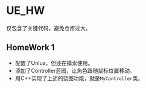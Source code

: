 # UE_HW
仅包含了关键代码，避免仓库过大。
## HomeWork 1
- 配置了Unlua，但还在摸索使用。
- 添加了Controller蓝图，让角色跟随鼠标位置移动。
- 用C++实现了上述的蓝图功能，就是`MyController`类。
